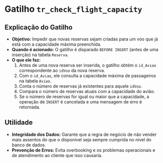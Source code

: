 # Gatilho `tr_check_flight_capacity`

## Explicação do Gatilho

- **Objetivo:** Impedir que novas reservas sejam criadas para um voo que já está com a capacidade máxima preenchida.
- **Quando é acionado:** O gatilho é disparado `BEFORE INSERT` (antes de uma inserção) na tabela `Reserva`.
- **O que ele faz:**
    1.  Antes de uma nova reserva ser inserida, o gatilho obtém o `id_Aviao` correspondente ao `idVoo` da nova reserva.
    2.  Com o `id_Aviao`, ele consulta a capacidade máxima de passageiros na tabela `Aviao`.
    3.  Conta o número de reservas já existentes para aquele `idVoo`.
    4.  Compara o número de reservas atuais com a capacidade do avião.
    5.  Se o número de reservas for igual ou maior que a capacidade, a operação de `INSERT` é cancelada e uma mensagem de erro é retornada.

## Utilidade

- **Integridade dos Dados:** Garante que a regra de negócio de não vender mais assentos do que o disponível seja sempre cumprida no nível do banco de dados.
- **Prevenção de Erros:** Evita overbooking e os problemas operacionais e de atendimento ao cliente que isso causaria.
